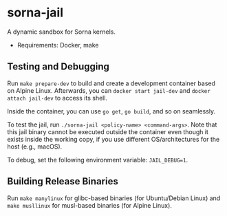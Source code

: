# sorna-jail

A dynamic sandbox for Sorna kernels.

 * Requirements: Docker, make


## Testing and Debugging

Run `make prepare-dev` to build and create a development container based on
Alpine Linux.  Afterwards, you can `docker start jail-dev` and `docker attach
jail-dev` to access its shell.

Inside the container, you can use `go get`, `go build`, and so on seamlessly.

To test the jail, run `./sorna-jail <policy-name> <command-args>`.
Note that this jail binary cannot be executed outside the container even though
it exists inside the working copy, if you use different OS/architectures for
the host (e.g., macOS).

To debug, set the following environment variable: `JAIL_DEBUG=1`.


## Building Release Binaries

Run `make manylinux` for glibc-based binaries (for Ubuntu/Debian Linux) and
`make musllinux` for musl-based binaries (for Alpine Linux).

